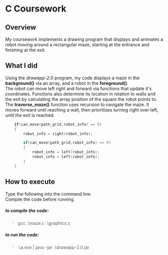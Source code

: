 # C Coursework

## Overview

My coursework implements a drawing program that displays and animates a robot moving around a rectangular maze, starting at the entrance and finishing at the exit.

## What I did

Using the *drawapp-2.0* program, my code displays a maze in the **background()** via an array, and a robot in the **foreground()**.  
The robot can move left right and forward via functions that update it's coordinates. Functions also determine its location in relation to walls and the exit by calculating the array position of the square the robot points to.  
The **traverse_maze()** function uses recursion to navigate the maze. It moves forward until reaching a wall, then prioritizes turning right over left, until the exit is reached.

```c
    if(can_move(path_grid,robot_info) == 0)
    {
        robot_info = right(robot_info);

        if(can_move(path_grid,robot_info) == 0)
        {
            robot_info = left(robot_info);
            robot_info = left(robot_info);
        }
    }
```

## How to execute

Type the following into the command line.  
Compile the code before running.

##### to compile the code:

> gcc .\maze.c .\graphics.c 

##### to run the code:

> .\a.exe | java -jar .\drawapp-2.0.jar  